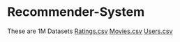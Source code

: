 # Recommender-System
These are 1M Datasets
[Ratings.csv](https://github.com/ANUPRIYA-TIWARI/Recommender-System/files/12300671/Ratings.csv)
[Movies.csv](https://github.com/ANUPRIYA-TIWARI/Recommender-System/files/12300676/Movies.csv)
[Users.csv](https://github.com/ANUPRIYA-TIWARI/Recommender-System/files/12300678/Users.csv)
